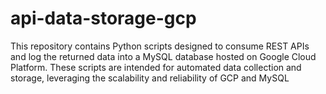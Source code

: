 # api-data-storage-gcp
 This repository contains Python scripts designed to consume REST APIs and log the returned data into a MySQL database hosted on Google Cloud Platform. These scripts are intended for automated data collection and storage, leveraging the scalability and reliability of GCP and MySQL
